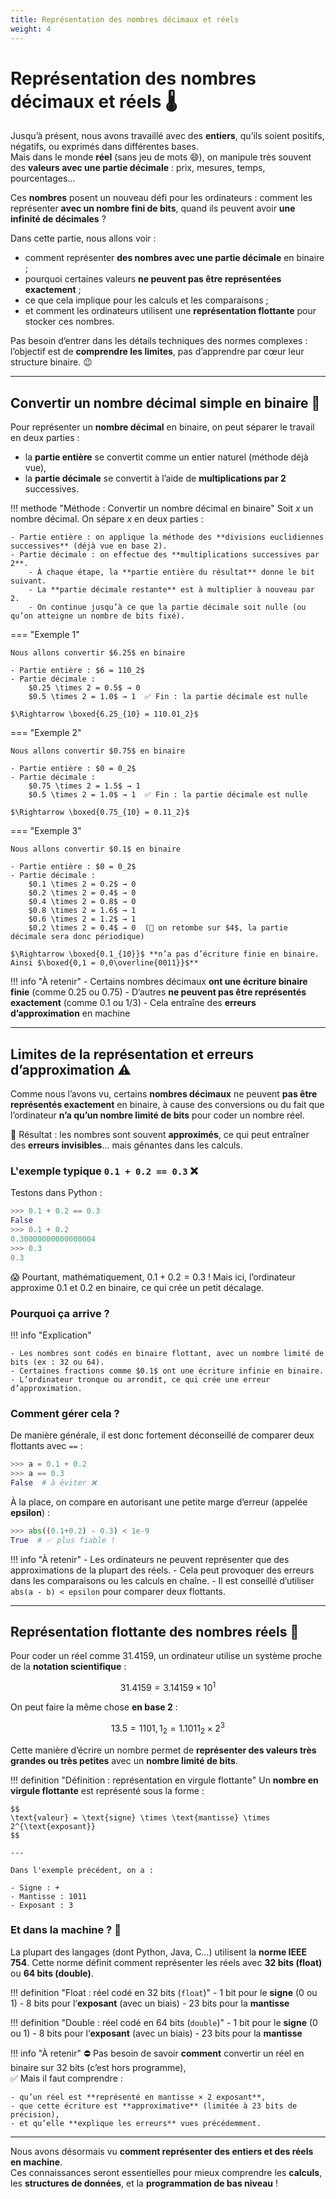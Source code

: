 ```yaml
---
title: Représentation des nombres décimaux et réels
weight: 4 
---
```


# Représentation des nombres décimaux et réels 🌡️

Jusqu’à présent, nous avons travaillé avec des **entiers**, qu’ils soient positifs, négatifs, ou exprimés dans différentes bases.  
Mais dans le monde **réel** (sans jeu de mots 😄), on manipule très souvent des **valeurs avec une partie décimale** : prix, mesures, temps, pourcentages…

Ces **nombres** posent un nouveau défi pour les ordinateurs : comment les représenter **avec un nombre fini de bits**, quand ils peuvent avoir **une infinité de décimales** ?

Dans cette partie, nous allons voir :

- comment représenter **des nombres avec une partie décimale** en binaire ;
- pourquoi certaines valeurs **ne peuvent pas être représentées exactement** ;
- ce que cela implique pour les calculs et les comparaisons ;
- et comment les ordinateurs utilisent une **représentation flottante** pour stocker ces nombres.

Pas besoin d’entrer dans les détails techniques des normes complexes : l’objectif est de **comprendre les limites**, pas d’apprendre par cœur leur structure binaire. 😉

---

## Convertir un nombre décimal simple en binaire 🔢

Pour représenter un **nombre décimal** en binaire, on peut séparer le travail en deux parties :

- la **partie entière** se convertit comme un entier naturel (méthode déjà vue),
- la **partie décimale** se convertit à l’aide de **multiplications par 2** successives.


!!! methode "Méthode : Convertir un nombre décimal en binaire"
    Soit $x$ un nombre décimal. On sépare $x$ en deux parties :
    
    - Partie entière : on applique la méthode des **divisions euclidiennes successives** (déjà vue en base 2).
    - Partie décimale : on effectue des **multiplications successives par 2**.
        - À chaque étape, la **partie entière du résultat** donne le bit suivant.
        - La **partie décimale restante** est à multiplier à nouveau par 2.
        - On continue jusqu’à ce que la partie décimale soit nulle (ou qu’on atteigne un nombre de bits fixé).

=== "Exemple 1" 
    
    Nous allons convertir $6.25$ en binaire

    - Partie entière : $6 = 110_2$
    - Partie décimale :   
        $0.25 \times 2 = 0.5$ → 0  
        $0.5 \times 2 = 1.0$ → 1  ✅ Fin : la partie décimale est nulle

    $\Rightarrow \boxed{6.25_{10} = 110.01_2}$

=== "Exemple 2" 

    Nous allons convertir $0.75$ en binaire

    - Partie entière : $0 = 0_2$
    - Partie décimale :  
        $0.75 \times 2 = 1.5$ → 1  
        $0.5 \times 2 = 1.0$ → 1  ✅ Fin : la partie décimale est nulle

    $\Rightarrow \boxed{0.75_{10} = 0.11_2}$

=== "Exemple 3" 
    
    Nous allons convertir $0.1$ en binaire

    - Partie entière : $0 = 0_2$
    - Partie décimale :  
        $0.1 \times 2 = 0.2$ → 0  
        $0.2 \times 2 = 0.4$ → 0  
        $0.4 \times 2 = 0.8$ → 0  
        $0.8 \times 2 = 1.6$ → 1  
        $0.6 \times 2 = 1.2$ → 1  
        $0.2 \times 2 = 0.4$ → 0  (🔁 on retombe sur $4$, la partie décimale sera donc périodique)

    $\Rightarrow \boxed{0.1_{10}}$ **n’a pas d’écriture finie en binaire. Ainsi $\boxed{0,1 = 0,0\overline{0011}}$**


!!! info "À retenir"
    - Certains nombres décimaux **ont une écriture binaire finie** (comme $0.25$ ou $0.75$)
    - D’autres **ne peuvent pas être représentés exactement** (comme $0.1$ ou $1/3$)
    - Cela entraîne des **erreurs d’approximation** en machine

---

## Limites de la représentation et erreurs d’approximation ⚠️

Comme nous l’avons vu, certains **nombres décimaux** ne peuvent **pas être représentés exactement** en binaire, à cause des conversions ou du fait que l’ordinateur **n’a qu’un nombre limité de bits** pour coder un nombre réel.

🧠 Résultat : les nombres sont souvent **approximés**, ce qui peut entraîner des **erreurs invisibles**… mais gênantes dans les calculs.


### L'exemple typique `0.1 + 0.2 == 0.3` ❌

Testons dans Python :

```python
>>> 0.1 + 0.2 == 0.3
False
>>> 0.1 + 0.2
0.30000000000000004
>>> 0.3
0.3
```

😱 Pourtant, mathématiquement, $0.1 + 0.2 = 0.3$ !
Mais ici, l’ordinateur approxime $0.1$ et $0.2$ en binaire, ce qui crée un petit décalage.

### Pourquoi ça arrive ?

!!! info "Explication"
    
    - Les nombres sont codés en binaire flottant, avec un nombre limité de bits (ex : 32 ou 64).
    - Certaines fractions comme $0.1$ ont une écriture infinie en binaire.
    - L’ordinateur tronque ou arrondit, ce qui crée une erreur d’approximation.

### Comment gérer cela ?

De manière générale, il est donc fortement déconseillé de comparer deux flottants avec `==` :

```python
>>> a = 0.1 + 0.2
>>> a == 0.3
False  # à éviter ❌
```

À la place, on compare en autorisant une petite marge d’erreur (appelée **epsilon**) :

```python
>>> abs((0.1+0.2) - 0.3) < 1e-9
True  # ✅ plus fiable !
```

!!! info "À retenir"
    - Les ordinateurs ne peuvent représenter que des approximations de la plupart des réels.
    - Cela peut provoquer des erreurs dans les comparaisons ou les calculs en chaîne.
    - Il est conseillé d’utiliser `abs(a - b) < epsilon` pour comparer deux flottants.

---

## Représentation flottante des nombres réels 🌊

Pour coder un réel comme $31.4159$, un ordinateur utilise un système proche de la **notation scientifique** :

$$
31.4159 = 3.14159 \times 10^1
$$

On peut faire la même chose **en base 2** :

$$
13.5 = 1101,1_2 = 1.1011_2 \times 2^3
$$

Cette manière d’écrire un nombre permet de **représenter des valeurs très grandes ou très petites** avec un **nombre limité de bits**.


!!! definition "Définition : représentation en virgule flottante"
    Un **nombre en virgule flottante** est représenté sous la forme :

    $$
    \text{valeur} = \text{signe} \times \text{mantisse} \times 2^{\text{exposant}}
    $$

    ---

    Dans l'exemple précédent, on a :  

    - Signe : +
    - Mantisse : 1011
    - Exposant : 3


### Et dans la machine ? 💾

La plupart des langages (dont Python, Java, C…) utilisent la **norme IEEE 754**. Cette norme définit comment représenter les réels avec **32 bits (float)** ou **64 bits (double)**.

!!! definition "Float : réel codé en 32 bits (`float`)"
    - 1 bit pour le **signe** (0 ou 1)
    - 8 bits pour l’**exposant** (avec un biais)
    - 23 bits pour la **mantisse**

!!! definition "Double : réel codé en 64 bits (`double`)"
    - 1 bit pour le **signe** (0 ou 1)
    - 8 bits pour l’**exposant** (avec un biais)
    - 23 bits pour la **mantisse**

!!! info "À retenir"
    ⛔ Pas besoin de savoir **comment** convertir un réel en binaire sur 32 bits (c’est hors programme),  
    ✅ Mais il faut comprendre :

    - qu’un réel est **représenté en mantisse × 2 exposant**,
    - que cette écriture est **approximative** (limitée à 23 bits de précision),
    - et qu’elle **explique les erreurs** vues précédemment.


--- 

Nous avons désormais vu **comment représenter des entiers et des réels en machine**.  
Ces connaissances seront essentielles pour mieux comprendre les **calculs**, les **structures de données**, et la **programmation de bas niveau** !